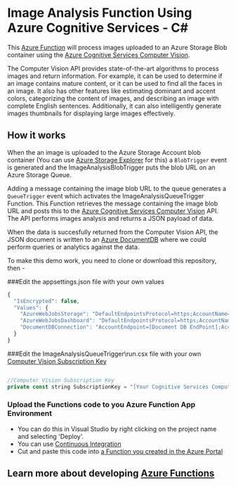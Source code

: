 ﻿# Image Analysis Function Using Azure Cognitive Services - C<span>#</span>

This [Azure Function](https://docs.microsoft.com/en-us/azure/azure-functions/functions-overview) will process images uploaded to an Azure Storage Blob container using the 
[Azure Cognitive Services Computer Vision](https://www.microsoft.com/cognitive-services/en-us/computer-vision-api). 

The Computer Vision API provides state-of-the-art algorithms to process images and return information. For example, it can be used to determine if an image contains mature 
content, or it can be used to find all the faces in an image. It also has other features like estimating dominant and accent colors, categorizing the content of images, 
and describing an image with complete English sentences. Additionally, it can also intelligently generate images thumbnails for displaying large images effectively.

## How it works

When the an image is uploaded to the Azure Storage Account blob container (You can use [Azure Storage Explorer](http://storageexplorer.com/) for this) a `BlobTrigger` event is generated and the ImageAnalysisBlobTrigger puts the blob URL on an Azure Storage Queue.

Adding a message containing the image blob URL to the queue generates a `QueueTrigger` event which activates the ImageAnalysisQueueTrigger Function. This Function retrieves the message containing the image blob URL and posts this to the 
[Azure Cognitive Services Computer Vision](https://www.microsoft.com/cognitive-services/en-us/computer-vision-api) API. The API performs images analysis and returns a JSON payload of data.

When the data is succesfully returned from the Computer Vision API, the JSON document is written to an [Azure DocumentDB](https://azure.microsoft.com/en-us/services/documentdb/) where we could perform queries or analytics against the data.

To make this demo work, you need to clone or download this repository, then - 

###Edit the appsettings.json file with your own values

```javascript
{
  "IsEncrypted": false,
  "Values": {
    "AzureWebJobsStorage": "DefaultEndpointsProtocol=https;AccountName=[StorageAccountName];AccountKey=[Storage Account Key];",
    "AzureWebJobsDashboard": "DefaultEndpointsProtocol=https;AccountName=[StorageAccountName];AccountKey=[Storage Account Key];",
    "DocumentDBConnection": "AccountEndpoint=[Document DB EndPoint];AccountKey=[Document DB Account Key];"
  }
}
```
###Edit the ImageAnalysisQueueTrigger\run.csx file with your own [Computer Vision Subscription Key](https://www.microsoft.com/cognitive-services/en-US/sign-up?ReturnUrl=/cognitive-services/en-us/subscriptions)
```javascript

//Computer Vision Subscription Key
private const string SubscriptionKey = "[Your Cognitive Services Computer Vision Subscription Key]";

```
### Upload the Functions code to you Azure Function App Environment
- You can do this in Visual Studio by right clicking on the project name and selecting 'Deploy'.
- You can use [Continuous Integration](https://docs.microsoft.com/en-us/azure/azure-functions/functions-continuous-deployment)
- Cut and paste this code into [a Function you created in the Azure Portal](https://docs.microsoft.com/en-us/azure/azure-functions/functions-create-first-azure-function-azure-portal)



## Learn more about developing [Azure Functions](https://docs.microsoft.com/en-us/azure/azure-functions/functions-reference)

